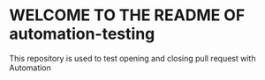 # WELCOME TO THE README OF automation-testing
This repository is used to test opening and closing pull request with Automation
